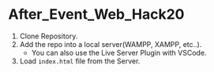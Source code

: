 # After_Event_Web_Hack20
1. Clone Repository.
2. Add the repo into a local server(WAMPP, XAMPP, etc..).
   - You can also use the Live Server Plugin with VSCode.
3. Load `index.html` file from the Server.
